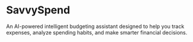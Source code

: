 # SavvySpend
An AI-powered intelligent budgeting assistant designed to help you track expenses, analyze spending habits, and make smarter financial decisions.

